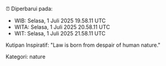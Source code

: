 ⏰ Diperbarui pada:
- WIB: Selasa, 1 Juli 2025 19.58.11 UTC
- WITA: Selasa, 1 Juli 2025 20.58.11 UTC
- WIT: Selasa, 1 Juli 2025 21.58.11 UTC

Kutipan Inspiratif:
"Law is born from despair of human nature."


Kategori: nature


